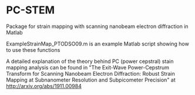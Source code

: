 # PC-STEM
Package for strain mapping with scanning nanobeam electron diffraction in Matlab

ExampleStrainMap_PTODSO09.m   is an example Matlab script showing how to use these functions

A detailed explanation of the theory behind PC (power cepstral) stain mapping analysis can be found in 
"The Exit-Wave Power-Cepstrum Transform for Scanning Nanobeam Electron Diffraction: Robust Strain Mapping at Subnanometer Resolution and Subpicometer Precision" 
at  http://arxiv.org/abs/1911.00984
